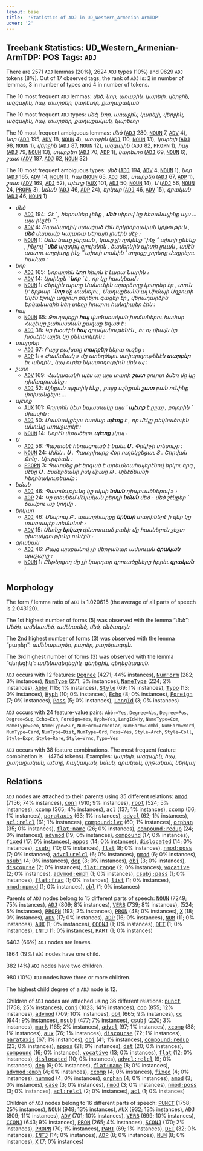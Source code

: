 ```yaml
---
layout: base
title:  'Statistics of ADJ in UD_Western_Armenian-ArmTDP'
udver: '2'
---
```


## Treebank Statistics: UD_Western_Armenian-ArmTDP: POS Tags: `ADJ`

There are 2571 `ADJ` lemmas (20%), 2624 `ADJ` types (10%) and 9629 `ADJ` tokens (8%).
Out of 17 observed tags, the rank of `ADJ` is: 2 in number of lemmas, 3 in number of types and 4 in number of tokens.

The 10 most frequent `ADJ` lemmas: <em>մեծ, նոր, առաջին, կարելի, վերջին, ազգային, հայ, տարբեր, կարեւոր, քաղաքական</em>

The 10 most frequent `ADJ` types:  <em>մեծ, նոր, առաջին, կարելի, վերջին, ազգային, հայ, տարբեր, քաղաքական, կարեւոր</em>

The 10 most frequent ambiguous lemmas: <em>մեծ</em> (<tt><a href="hyw_armtdp-pos-ADJ.html">ADJ</a></tt> 280, <tt><a href="hyw_armtdp-pos-NOUN.html">NOUN</a></tt> 7, <tt><a href="hyw_armtdp-pos-ADV.html">ADV</a></tt> 4), <em>նոր</em> (<tt><a href="hyw_armtdp-pos-ADJ.html">ADJ</a></tt> 195, <tt><a href="hyw_armtdp-pos-ADV.html">ADV</a></tt> 18, <tt><a href="hyw_armtdp-pos-NOUN.html">NOUN</a></tt> 4), <em>առաջին</em> (<tt><a href="hyw_armtdp-pos-ADJ.html">ADJ</a></tt> 110, <tt><a href="hyw_armtdp-pos-NOUN.html">NOUN</a></tt> 13), <em>կարելի</em> (<tt><a href="hyw_armtdp-pos-ADJ.html">ADJ</a></tt> 98, <tt><a href="hyw_armtdp-pos-NOUN.html">NOUN</a></tt> 1), <em>վերջին</em> (<tt><a href="hyw_armtdp-pos-ADJ.html">ADJ</a></tt> 87, <tt><a href="hyw_armtdp-pos-NOUN.html">NOUN</a></tt> 12), <em>ազգային</em> (<tt><a href="hyw_armtdp-pos-ADJ.html">ADJ</a></tt> 82, <tt><a href="hyw_armtdp-pos-PROPN.html">PROPN</a></tt> 1), <em>հայ</em> (<tt><a href="hyw_armtdp-pos-ADJ.html">ADJ</a></tt> 79, <tt><a href="hyw_armtdp-pos-NOUN.html">NOUN</a></tt> 13), <em>տարբեր</em> (<tt><a href="hyw_armtdp-pos-ADJ.html">ADJ</a></tt> 70, <tt><a href="hyw_armtdp-pos-ADP.html">ADP</a></tt> 1), <em>կարեւոր</em> (<tt><a href="hyw_armtdp-pos-ADJ.html">ADJ</a></tt> 69, <tt><a href="hyw_armtdp-pos-NOUN.html">NOUN</a></tt> 6), <em>շատ</em> (<tt><a href="hyw_armtdp-pos-ADV.html">ADV</a></tt> 187, <tt><a href="hyw_armtdp-pos-ADJ.html">ADJ</a></tt> 62, <tt><a href="hyw_armtdp-pos-NOUN.html">NOUN</a></tt> 32)

The 10 most frequent ambiguous types:  <em>մեծ</em> (<tt><a href="hyw_armtdp-pos-ADJ.html">ADJ</a></tt> 194, <tt><a href="hyw_armtdp-pos-ADV.html">ADV</a></tt> 4, <tt><a href="hyw_armtdp-pos-NOUN.html">NOUN</a></tt> 1), <em>նոր</em> (<tt><a href="hyw_armtdp-pos-ADJ.html">ADJ</a></tt> 165, <tt><a href="hyw_armtdp-pos-ADV.html">ADV</a></tt> 14, <tt><a href="hyw_armtdp-pos-NOUN.html">NOUN</a></tt> 1), <em>հայ</em> (<tt><a href="hyw_armtdp-pos-NOUN.html">NOUN</a></tt> 65, <tt><a href="hyw_armtdp-pos-ADJ.html">ADJ</a></tt> 38), <em>տարբեր</em> (<tt><a href="hyw_armtdp-pos-ADJ.html">ADJ</a></tt> 67, <tt><a href="hyw_armtdp-pos-ADP.html">ADP</a></tt> 1), <em>շատ</em> (<tt><a href="hyw_armtdp-pos-ADV.html">ADV</a></tt> 169, <tt><a href="hyw_armtdp-pos-ADJ.html">ADJ</a></tt> 52), <em>պէտք</em> (<tt><a href="hyw_armtdp-pos-AUX.html">AUX</a></tt> 101, <tt><a href="hyw_armtdp-pos-ADJ.html">ADJ</a></tt> 50, <tt><a href="hyw_armtdp-pos-NOUN.html">NOUN</a></tt> 14), <em>Ս</em> (<tt><a href="hyw_armtdp-pos-ADJ.html">ADJ</a></tt> 56, <tt><a href="hyw_armtdp-pos-NOUN.html">NOUN</a></tt> 24, <tt><a href="hyw_armtdp-pos-PROPN.html">PROPN</a></tt> 3), <em>նման</em> (<tt><a href="hyw_armtdp-pos-ADJ.html">ADJ</a></tt> 46, <tt><a href="hyw_armtdp-pos-ADP.html">ADP</a></tt> 24), <em>երկար</em> (<tt><a href="hyw_armtdp-pos-ADJ.html">ADJ</a></tt> 46, <tt><a href="hyw_armtdp-pos-ADV.html">ADV</a></tt> 15), <em>գրական</em> (<tt><a href="hyw_armtdp-pos-ADJ.html">ADJ</a></tt> 46, <tt><a href="hyw_armtdp-pos-NOUN.html">NOUN</a></tt> 1)


* <em>մեծ</em>
  * <tt><a href="hyw_armtdp-pos-ADJ.html">ADJ</a></tt> 194: <em>Չէ ՛ , հերոսներ չենք , <b>մեծ</b> սիրով կը հեռանայինք այս ... այս ինչէն ՞ :</em>
  * <tt><a href="hyw_armtdp-pos-ADV.html">ADV</a></tt> 4: <em>Տղամարդիկ ստացած էին երկրորդական կրթութիւն , <b>մեծ</b> մասամբ Կալաթա Սերայի լիսէին մէջ ։</em>
  * <tt><a href="hyw_armtdp-pos-NOUN.html">NOUN</a></tt> 1: <em>Ամա կաւը չերթան , կաւը չի ղրկենք ՝ ինչ ՞ պիտի ընենք , ինչով ՛ <b>մեծ</b> պզտիկ գլուխնին , ծամերնին պիտի լուան , ամէն առտու աղբիւրը ինչ ՞ պիտի տանին ՝ տղոցը շորերը մաքրելու համար :</em>
* <em>նոր</em>
  * <tt><a href="hyw_armtdp-pos-ADJ.html">ADJ</a></tt> 165: <em>Նորայրին <b>նոր</b> հիւրն է Լարա Նարին ։</em>
  * <tt><a href="hyw_armtdp-pos-ADV.html">ADV</a></tt> 14: <em>Այսինքն ՝ <b>նոր</b> ՛ է , որ կը հասկնամ ։</em>
  * <tt><a href="hyw_armtdp-pos-NOUN.html">NOUN</a></tt> 1: <em>Հերկին արտը Մանուկին արօրձողը կոտրեր էր , տուն կ՚ երթար ՝ <b>նոր</b> մը տանելու , Մաղաքեանն ալ Սիմայի Աղջուրի Ակէն էշովը աղջուր բերելու գացեր էր , վերադարձին Երկանագիի նեղ տեղը իրարու հանդիպեր էին :</em>
* <em>հայ</em>
  * <tt><a href="hyw_armtdp-pos-NOUN.html">NOUN</a></tt> 65: <em>Ջուղայեցի <b>հայ</b> վաճառական խոճաներու համար Հալէպը շահաստան քաղաք եղած է :</em>
  * <tt><a href="hyw_armtdp-pos-ADJ.html">ADJ</a></tt> 38: <em>Կը խօսէին <b>հայ</b> գրականութենէն , եւ ոչ միայն կը խօսէին այլեւ կը քննարկէին :</em>
* <em>տարբեր</em>
  * <tt><a href="hyw_armtdp-pos-ADJ.html">ADJ</a></tt> 67: <em>Բայց բախտը <b>տարբեր</b> կերպ ուզեց ։</em>
  * <tt><a href="hyw_armtdp-pos-ADP.html">ADP</a></tt> 1: <em>« Ժամանակ » մը ստեղծելու ստիպողութենէն <b>տարբեր</b> եւ անդին , կայ ուրիշ նկատողութիւն մըն ալ :</em>
* <em>շատ</em>
  * <tt><a href="hyw_armtdp-pos-ADV.html">ADV</a></tt> 169: <em>Հակառակի պէս ալ այս տարի <b>շատ</b> ցուրտ ձմեռ մը կը դիմագրաւենք :</em>
  * <tt><a href="hyw_armtdp-pos-ADJ.html">ADJ</a></tt> 52: <em>Այնքան պզտիկ ենք , բայց այնքան <b>շատ</b> բան ունինք փոխանցելու ...</em>
* <em>պէտք</em>
  * <tt><a href="hyw_armtdp-pos-AUX.html">AUX</a></tt> 101: <em>Բոլորին կէտ նպատակը այս ՛ <b>պէտք</b> է ըլլայ , բոլորին ՝ միասին :</em>
  * <tt><a href="hyw_armtdp-pos-ADJ.html">ADJ</a></tt> 50: <em>Մասնակցելու համար <b>պէտք</b> է , որ մէկը թեկնածուին անունը առաջարկէ :</em>
  * <tt><a href="hyw_armtdp-pos-NOUN.html">NOUN</a></tt> 14: <em>Նորէն մտածելու <b>պէտք</b> չկայ ։</em>
* <em>Ս</em>
  * <tt><a href="hyw_armtdp-pos-ADJ.html">ADJ</a></tt> 56: <em>Պաշտօնէ հեռացուած է նաեւ <b>Ս</b> . Փրկիչի տեսուչը :</em>
  * <tt><a href="hyw_armtdp-pos-NOUN.html">NOUN</a></tt> 24: <em>Ամեն . <b>Ս</b> . Պատրիարք Հօր ուղեկցեցաւ Տ . Շիրվան Քհնյ . Միւրզեան ։</em>
  * <tt><a href="hyw_armtdp-pos-PROPN.html">PROPN</a></tt> 3: <em>Պատմեց թէ երգած է արեւմտահայերէնով երկու երգ , մէկը <b>Ս</b> . Էսմերեանի իսկ միւսը Թ . Այնէճեանի հեղինակութեամբ :</em>
* <em>նման</em>
  * <tt><a href="hyw_armtdp-pos-ADJ.html">ADJ</a></tt> 46: <em>Պատմութիւնդ կը սկսի <b>նման</b> դիպուածներով » ։</em>
  * <tt><a href="hyw_armtdp-pos-ADP.html">ADP</a></tt> 24: <em>Կը տեսնեմ մէկական բերդի <b>նման</b> մեծ - մեծ շէնքեր ՝ ճամբու աջ կողմը ։</em>
* <em>երկար</em>
  * <tt><a href="hyw_armtdp-pos-ADJ.html">ADJ</a></tt> 46: <em>Մեսրոպ Բ . պատրիարքը <b>երկար</b> տարիներէ ի վեր կը տառապէր տեմանսէ ։</em>
  * <tt><a href="hyw_armtdp-pos-ADV.html">ADV</a></tt> 15: <em>Անոնք <b>երկար</b> փնտռուած բանի մը հասնելուն շեշտ գիտակցութիւնը ունէին ։</em>
* <em>գրական</em>
  * <tt><a href="hyw_armtdp-pos-ADJ.html">ADJ</a></tt> 46: <em>Բայց այսքանով չի վերջանար ամսուան <b>գրական</b> պաշարը ։</em>
  * <tt><a href="hyw_armtdp-pos-NOUN.html">NOUN</a></tt> 1: <em>Ընթերցող մը չի կարդար գրուածքները իբրեւ <b>գրական</b> :</em>

## Morphology

The form / lemma ratio of `ADJ` is 1.020615 (the average of all parts of speech is 2.043120).

The 1st highest number of forms (5) was observed with the lemma “մեծ”: <em>Մեծի, ամենամեծ, ամէնամեծ, մեծ, մեծագոյն</em>.

The 2nd highest number of forms (3) was observed with the lemma “բարձր”: <em>ամենաբարձր, բարձր, բարձրագոյն</em>.

The 3rd highest number of forms (3) was observed with the lemma “գեղեցիկ”: <em>ամենագեղեցիկ, գեղեցիկ, գեղեցկագոյն</em>.

`ADJ` occurs with 12 features: <tt><a href="hyw_armtdp-feat-Degree.html">Degree</a></tt> (4271; 44% instances), <tt><a href="hyw_armtdp-feat-NumForm.html">NumForm</a></tt> (282; 3% instances), <tt><a href="hyw_armtdp-feat-NumType.html">NumType</a></tt> (271; 3% instances), <tt><a href="hyw_armtdp-feat-NameType.html">NameType</a></tt> (224; 2% instances), <tt><a href="hyw_armtdp-feat-Abbr.html">Abbr</a></tt> (115; 1% instances), <tt><a href="hyw_armtdp-feat-Style.html">Style</a></tt> (69; 1% instances), <tt><a href="hyw_armtdp-feat-Typo.html">Typo</a></tt> (13; 0% instances), <tt><a href="hyw_armtdp-feat-Hyph.html">Hyph</a></tt> (10; 0% instances), <tt><a href="hyw_armtdp-feat-Echo.html">Echo</a></tt> (8; 0% instances), <tt><a href="hyw_armtdp-feat-Foreign.html">Foreign</a></tt> (7; 0% instances), <tt><a href="hyw_armtdp-feat-Poss.html">Poss</a></tt> (5; 0% instances), <tt><a href="hyw_armtdp-feat-LangId.html">LangId</a></tt> (3; 0% instances)

`ADJ` occurs with 24 feature-value pairs: `Abbr=Yes`, `Degree=Abs`, `Degree=Pos`, `Degree=Sup`, `Echo=Ech`, `Foreign=Yes`, `Hyph=Yes`, `LangId=Hy`, `NameType=Com`, `NameType=Geo`, `NameType=Sur`, `NumForm=Armenian`, `NumForm=Combi`, `NumForm=Word`, `NumType=Card`, `NumType=Dist`, `NumType=Ord`, `Poss=Yes`, `Style=Arch`, `Style=Coll`, `Style=Expr`, `Style=Rare`, `Style=Vrnc`, `Typo=Yes`

`ADJ` occurs with 38 feature combinations.
The most frequent feature combination is `_` (4764 tokens).
Examples: <em>կարելի, ազգային, հայ, քաղաքական, պէտք, հայկական, նման, գրական, կրթական, ներկայ</em>


## Relations

`ADJ` nodes are attached to their parents using 35 different relations: <tt><a href="hyw_armtdp-dep-amod.html">amod</a></tt> (7156; 74% instances), <tt><a href="hyw_armtdp-dep-conj.html">conj</a></tt> (910; 9% instances), <tt><a href="hyw_armtdp-dep-root.html">root</a></tt> (524; 5% instances), <tt><a href="hyw_armtdp-dep-xcomp.html">xcomp</a></tt> (365; 4% instances), <tt><a href="hyw_armtdp-dep-acl.html">acl</a></tt> (137; 1% instances), <tt><a href="hyw_armtdp-dep-ccomp.html">ccomp</a></tt> (66; 1% instances), <tt><a href="hyw_armtdp-dep-parataxis.html">parataxis</a></tt> (63; 1% instances), <tt><a href="hyw_armtdp-dep-advcl.html">advcl</a></tt> (62; 1% instances), <tt><a href="hyw_armtdp-dep-acl-relcl.html">acl:relcl</a></tt> (61; 1% instances), <tt><a href="hyw_armtdp-dep-compound-lvc.html">compound:lvc</a></tt> (60; 1% instances), <tt><a href="hyw_armtdp-dep-orphan.html">orphan</a></tt> (35; 0% instances), <tt><a href="hyw_armtdp-dep-flat-name.html">flat:name</a></tt> (26; 0% instances), <tt><a href="hyw_armtdp-dep-compound-redup.html">compound:redup</a></tt> (24; 0% instances), <tt><a href="hyw_armtdp-dep-advmod.html">advmod</a></tt> (19; 0% instances), <tt><a href="hyw_armtdp-dep-compound.html">compound</a></tt> (17; 0% instances), <tt><a href="hyw_armtdp-dep-fixed.html">fixed</a></tt> (17; 0% instances), <tt><a href="hyw_armtdp-dep-appos.html">appos</a></tt> (14; 0% instances), <tt><a href="hyw_armtdp-dep-dislocated.html">dislocated</a></tt> (14; 0% instances), <tt><a href="hyw_armtdp-dep-csubj.html">csubj</a></tt> (10; 0% instances), <tt><a href="hyw_armtdp-dep-flat.html">flat</a></tt> (8; 0% instances), <tt><a href="hyw_armtdp-dep-nmod-poss.html">nmod:poss</a></tt> (7; 0% instances), <tt><a href="hyw_armtdp-dep-advcl-relcl.html">advcl:relcl</a></tt> (6; 0% instances), <tt><a href="hyw_armtdp-dep-nmod.html">nmod</a></tt> (6; 0% instances), <tt><a href="hyw_armtdp-dep-nsubj.html">nsubj</a></tt> (4; 0% instances), <tt><a href="hyw_armtdp-dep-dep.html">dep</a></tt> (3; 0% instances), <tt><a href="hyw_armtdp-dep-obj.html">obj</a></tt> (3; 0% instances), <tt><a href="hyw_armtdp-dep-discourse.html">discourse</a></tt> (2; 0% instances), <tt><a href="hyw_armtdp-dep-flat-range.html">flat:range</a></tt> (2; 0% instances), <tt><a href="hyw_armtdp-dep-vocative.html">vocative</a></tt> (2; 0% instances), <tt><a href="hyw_armtdp-dep-advmod-emph.html">advmod:emph</a></tt> (1; 0% instances), <tt><a href="hyw_armtdp-dep-csubj-pass.html">csubj:pass</a></tt> (1; 0% instances), <tt><a href="hyw_armtdp-dep-flat-frac.html">flat:frac</a></tt> (1; 0% instances), <tt><a href="hyw_armtdp-dep-list.html">list</a></tt> (1; 0% instances), <tt><a href="hyw_armtdp-dep-nmod-npmod.html">nmod:npmod</a></tt> (1; 0% instances), <tt><a href="hyw_armtdp-dep-obl.html">obl</a></tt> (1; 0% instances)

Parents of `ADJ` nodes belong to 15 different parts of speech: <tt><a href="hyw_armtdp-pos-NOUN.html">NOUN</a></tt> (7249; 75% instances), <tt><a href="hyw_armtdp-pos-ADJ.html">ADJ</a></tt> (809; 8% instances), <tt><a href="hyw_armtdp-pos-VERB.html">VERB</a></tt> (739; 8% instances),  (524; 5% instances), <tt><a href="hyw_armtdp-pos-PROPN.html">PROPN</a></tt> (193; 2% instances), <tt><a href="hyw_armtdp-pos-PRON.html">PRON</a></tt> (48; 0% instances), <tt><a href="hyw_armtdp-pos-X.html">X</a></tt> (18; 0% instances), <tt><a href="hyw_armtdp-pos-ADV.html">ADV</a></tt> (17; 0% instances), <tt><a href="hyw_armtdp-pos-ADP.html">ADP</a></tt> (16; 0% instances), <tt><a href="hyw_armtdp-pos-NUM.html">NUM</a></tt> (11; 0% instances), <tt><a href="hyw_armtdp-pos-AUX.html">AUX</a></tt> (1; 0% instances), <tt><a href="hyw_armtdp-pos-CCONJ.html">CCONJ</a></tt> (1; 0% instances), <tt><a href="hyw_armtdp-pos-DET.html">DET</a></tt> (1; 0% instances), <tt><a href="hyw_armtdp-pos-INTJ.html">INTJ</a></tt> (1; 0% instances), <tt><a href="hyw_armtdp-pos-PART.html">PART</a></tt> (1; 0% instances)

6403 (66%) `ADJ` nodes are leaves.

1864 (19%) `ADJ` nodes have one child.

382 (4%) `ADJ` nodes have two children.

980 (10%) `ADJ` nodes have three or more children.

The highest child degree of a `ADJ` node is 12.

Children of `ADJ` nodes are attached using 36 different relations: <tt><a href="hyw_armtdp-dep-punct.html">punct</a></tt> (1758; 25% instances), <tt><a href="hyw_armtdp-dep-conj.html">conj</a></tt> (1023; 14% instances), <tt><a href="hyw_armtdp-dep-cop.html">cop</a></tt> (855; 12% instances), <tt><a href="hyw_armtdp-dep-advmod.html">advmod</a></tt> (709; 10% instances), <tt><a href="hyw_armtdp-dep-obl.html">obl</a></tt> (665; 9% instances), <tt><a href="hyw_armtdp-dep-cc.html">cc</a></tt> (644; 9% instances), <tt><a href="hyw_armtdp-dep-nsubj.html">nsubj</a></tt> (477; 7% instances), <tt><a href="hyw_armtdp-dep-csubj.html">csubj</a></tt> (220; 3% instances), <tt><a href="hyw_armtdp-dep-mark.html">mark</a></tt> (165; 2% instances), <tt><a href="hyw_armtdp-dep-advcl.html">advcl</a></tt> (97; 1% instances), <tt><a href="hyw_armtdp-dep-xcomp.html">xcomp</a></tt> (88; 1% instances), <tt><a href="hyw_armtdp-dep-aux.html">aux</a></tt> (76; 1% instances), <tt><a href="hyw_armtdp-dep-discourse.html">discourse</a></tt> (72; 1% instances), <tt><a href="hyw_armtdp-dep-parataxis.html">parataxis</a></tt> (67; 1% instances), <tt><a href="hyw_armtdp-dep-obj.html">obj</a></tt> (41; 1% instances), <tt><a href="hyw_armtdp-dep-compound-redup.html">compound:redup</a></tt> (23; 0% instances), <tt><a href="hyw_armtdp-dep-appos.html">appos</a></tt> (21; 0% instances), <tt><a href="hyw_armtdp-dep-det.html">det</a></tt> (20; 0% instances), <tt><a href="hyw_armtdp-dep-compound.html">compound</a></tt> (16; 0% instances), <tt><a href="hyw_armtdp-dep-vocative.html">vocative</a></tt> (13; 0% instances), <tt><a href="hyw_armtdp-dep-flat.html">flat</a></tt> (12; 0% instances), <tt><a href="hyw_armtdp-dep-dislocated.html">dislocated</a></tt> (10; 0% instances), <tt><a href="hyw_armtdp-dep-advcl-relcl.html">advcl:relcl</a></tt> (9; 0% instances), <tt><a href="hyw_armtdp-dep-dep.html">dep</a></tt> (9; 0% instances), <tt><a href="hyw_armtdp-dep-flat-name.html">flat:name</a></tt> (8; 0% instances), <tt><a href="hyw_armtdp-dep-advmod-emph.html">advmod:emph</a></tt> (4; 0% instances), <tt><a href="hyw_armtdp-dep-ccomp.html">ccomp</a></tt> (4; 0% instances), <tt><a href="hyw_armtdp-dep-fixed.html">fixed</a></tt> (4; 0% instances), <tt><a href="hyw_armtdp-dep-nummod.html">nummod</a></tt> (4; 0% instances), <tt><a href="hyw_armtdp-dep-orphan.html">orphan</a></tt> (4; 0% instances), <tt><a href="hyw_armtdp-dep-amod.html">amod</a></tt> (3; 0% instances), <tt><a href="hyw_armtdp-dep-case.html">case</a></tt> (3; 0% instances), <tt><a href="hyw_armtdp-dep-nmod.html">nmod</a></tt> (3; 0% instances), <tt><a href="hyw_armtdp-dep-nmod-poss.html">nmod:poss</a></tt> (3; 0% instances), <tt><a href="hyw_armtdp-dep-acl-relcl.html">acl:relcl</a></tt> (2; 0% instances), <tt><a href="hyw_armtdp-dep-acl.html">acl</a></tt> (1; 0% instances)

Children of `ADJ` nodes belong to 16 different parts of speech: <tt><a href="hyw_armtdp-pos-PUNCT.html">PUNCT</a></tt> (1758; 25% instances), <tt><a href="hyw_armtdp-pos-NOUN.html">NOUN</a></tt> (948; 13% instances), <tt><a href="hyw_armtdp-pos-AUX.html">AUX</a></tt> (932; 13% instances), <tt><a href="hyw_armtdp-pos-ADJ.html">ADJ</a></tt> (809; 11% instances), <tt><a href="hyw_armtdp-pos-ADV.html">ADV</a></tt> (701; 10% instances), <tt><a href="hyw_armtdp-pos-VERB.html">VERB</a></tt> (699; 10% instances), <tt><a href="hyw_armtdp-pos-CCONJ.html">CCONJ</a></tt> (643; 9% instances), <tt><a href="hyw_armtdp-pos-PRON.html">PRON</a></tt> (265; 4% instances), <tt><a href="hyw_armtdp-pos-SCONJ.html">SCONJ</a></tt> (170; 2% instances), <tt><a href="hyw_armtdp-pos-PROPN.html">PROPN</a></tt> (70; 1% instances), <tt><a href="hyw_armtdp-pos-PART.html">PART</a></tt> (69; 1% instances), <tt><a href="hyw_armtdp-pos-DET.html">DET</a></tt> (32; 0% instances), <tt><a href="hyw_armtdp-pos-INTJ.html">INTJ</a></tt> (14; 0% instances), <tt><a href="hyw_armtdp-pos-ADP.html">ADP</a></tt> (8; 0% instances), <tt><a href="hyw_armtdp-pos-NUM.html">NUM</a></tt> (8; 0% instances), <tt><a href="hyw_armtdp-pos-X.html">X</a></tt> (7; 0% instances)

